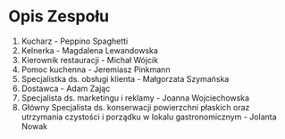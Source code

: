# Opis Zespołu

1. Kucharz - Peppino Spaghetti
2. Kelnerka - Magdalena Lewandowska
3. Kierownik restauracji - Michał Wójcik
4. Pomoc kuchenna - Jeremiasz Pinkmann
5. Specjalistka ds. obsługi klienta - Małgorzata Szymańska
6. Dostawca - Adam Zając
7. Specjalista ds. marketingu i reklamy - Joanna Wojciechowska
8. Główny Specjalista ds. konserwacji powierzchni płaskich oraz utrzymania czystości i porządku w lokalu gastronomicznym - Jolanta Nowak
